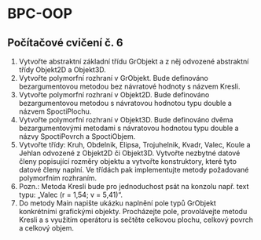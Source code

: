 # BPC-OOP

## Počítačové cvičení č. 6

1. Vytvořte abstraktní základní třídu GrObjekt a z něj odvozené abstraktní třídy Objekt2D a Objekt3D.
2. Vytvořte polymorfní rozhraní v GrObjekt. Bude definováno bezargumentovou metodou bez návratové hodnoty s názvem Kresli.
3. Vytvořte polymorfní rozhraní v Objekt2D. Bude definováno bezargumentovou metodou s návratovou hodnotou typu double a názvem SpoctiPlochu.
4. Vytvořte polymorfní rozhraní v Objekt3D. Bude definováno dvěma bezargumentovými metodami s návratovou hodnotou typu double a názvy SpoctiPovrch a SpoctiObjem.
5. Vytvořte třídy: Kruh, Obdelnik, Elipsa, Trojuhelnik, Kvadr, Valec, Koule a Jehlan odvozené z Objekt2D či Objekt3D. Vytvořte nezbytné datové členy popisující rozměry objektu a vytvořte konstruktory, které tyto datové členy naplní. Ve třídách pak implementujte metody požadované polymorfním rozhraním.
6. Pozn.: Metoda Kresli bude pro jednoduchost psát na konzolu např. text typu: „Valec (r = 1,54; v = 5,41)“.
7. Do metody Main napište ukázku naplnění pole typů GrObjekt konkrétními grafickými objekty. Procházejte pole, provolávejte metodu Kresli a s využitím operátoru is sečtěte celkovou plochu, celkový povrch a celkový objem.